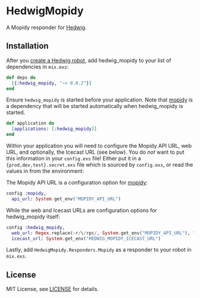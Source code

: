 # HedwigMopidy

A Mopidy responder for [Hedwig](https://github.com/hedwig-im/hedwig).

## Installation

After you [create a Hedwig robot](https://github.com/hedwig-im/hedwig#create-a-robot-module),
add hedwig_mopidy to your list of dependencies in `mix.exs`:

```elixir
def deps do
  [{:hedwig_mopidy, "~> 0.0.2"}]
end
```

Ensure `hedwig_mopidy` is started before your application. Note that
[mopidy](https://github.com/trestrantham/mopidy) is a dependency that will be
started automatically when hedwig_mopidy is started.

```elixir
def application do
  [applications: [:hedwig_mopidy]]
end
```

Within your application you will need to configure the Mopidy API URL, web URL,
and optionally, the Icecast URL (see below). You do *not* want to put this
information in your `config.exs` file! Either put it in a
`{prod,dev,test}.secret.exs` file which is sourced by `config.exs`, or read the
values in from the environment:

The Mopidy API URL is a configuration option for
[mopidy](https://github.com/trestrantham/mopidy):

```elixir
config :mopidy,
  api_url: System.get_env("MOPIDY_API_URL")
```

While the web and Icecast URLs are configuration options for hedwig_mopidy
itself:

```elixir
config :hedwig_mopidy,
  web_url: Regex.replace(~r/\/rpc/, System.get_env("MOPIDY_API_URL"), "")
  icecast_url: System.get_env("HEDWIG_MOPIDY_ICECAST_URL")
```

Lastly, add `HedwigMopidy.Responders.Mopidy` as a responder to your robot in
`mix.exs`.

## License

MIT License, see [LICENSE](LICENSE) for details.
